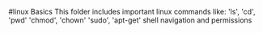 #linux Basics
This folder includes important linux commands like:
'ls', 'cd', 'pwd'
'chmod', 'chown'
'sudo', 'apt-get'
shell navigation and permissions
